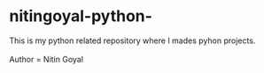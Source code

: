 # nitingoyal-python-
This is my python related repository where I mades pyhon projects.     
<br>
Author = Nitin Goyal
  
